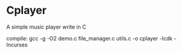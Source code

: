 # Cplayer
A simple music player write in C

compile:
gcc -g -O2  demo.c file_manager.c utils.c -o cplayer -lcdk -lncurses
